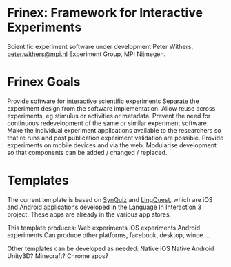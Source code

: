 Frinex: Framework for Interactive Experiments
=================

Scientific experiment software under development
Peter Withers, peter.withers@mpi.nl
Experiment Group, MPI Nijmegen. 

# Frinex Goals
Provide software for interactive scientific experiments
Separate the experiment design from the software implementation.
Allow reuse across experiments, eg stimulus or activities or metadata.
Prevent the need for continuous redevelopment of the same or similar experiment software.
Make the individual experiment applications available to the researchers so that re runs and post publication experiment validation are possible.
Provide experiments on mobile devices and via the web.
Modularise development so that components can be added / changed / replaced.

# Templates
The current template is based on [SynQuiz](https://github.com/languageininteraction/GraphemeColourSynaesthesiaApp) and [LingQuest](https://github.com/languageininteraction/LanguageMemoryApp), which are iOS and Android applications developed in the Language In Interaction 3 project. These apps are already in the various app stores.

This template produces: 
Web experiments
iOS experiments
Android experiments
Can produce other platforms, facebook, desktop, wince …

Other templates can be developed as needed:
Native iOS
Native Android
Unity3D?
Minecraft?
Chrome apps?

